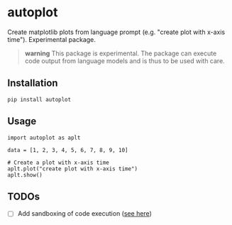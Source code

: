 # autoplot
Create matplotlib plots from language prompt (e.g. "create plot with x-axis time"). Experimental package.

> **warning**
> This package is experimental. The package can execute code output from language models and is thus to be used with care.

## Installation

```
pip install autoplot
```

## Usage

```
import autoplot as aplt

data = [1, 2, 3, 4, 5, 6, 7, 8, 9, 10]

# Create a plot with x-axis time
aplt.plot("create plot with x-axis time")
aplt.show()
```

## TODOs

- [ ] Add sandboxing of code execution ([see here](https://stackoverflow.com/questions/3068139/how-can-i-sandbox-python-in-pure-python#3068475))
